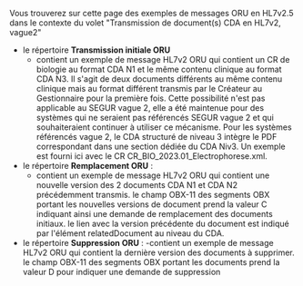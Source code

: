 Vous trouverez sur cette page des exemples de messages ORU en HL7v2.5 dans le contexte du volet "Transmission de document(s) CDA en HL7v2, vague2"

- le répertoire **Transmission initiale ORU**
  - contient un exemple de message HL7v2 ORU qui contient un CR de biologie au format CDA N1 et le même contenu clinique au format CDA N3. Il s'agit de deux documents différents au même contenu clinique mais au format différent transmis par le Créateur au Gestionnaire pour la première fois. Cette possibilité n'est pas applicable au SEGUR vague 2, elle a été maintenue pour des systèmes qui ne seraient pas référencés SEGUR vague 2 et qui souhaiteraient continuer à utiliser ce mécanisme. Pour les systèmes référencés vague 2, le CDA structuré de niveau 3 intègre le PDF correspondant dans une section dédiée du CDA Niv3. Un exemple est fourni ici avec le CR CR_BIO_2023.01_Electrophorese.xml.
- le répertoire **Remplacement ORU** : 
  - contient un exemple de message HL7v2 ORU qui contient une nouvelle version des 2 documents CDA N1 et CDA N2 précédemment transmis. le champ OBX-11 des segments OBX portant les nouvelles versions de document prend la valeur C indiquant ainsi une demande de remplacement des documents initiaux. le lien avec la version précédente du document est indiqué par l'élément relatedDocument au niveau du CDA.
- le répertoire **Suppression ORU** : 
  -contient un exemple de message HL7v2 ORU qui contient la dernière version des documents à supprimer. le champ OBX-11 des segments OBX portant les documents prend la valeur D pour indiquer une demande de suppression
